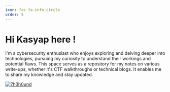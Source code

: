 ```yaml
---
icon: fas fa-info-circle
order: 5
---
```


# Hi Kasyap here !

I'm a cybersecurity enthusiast who enjoys exploring and delving deeper into technologies, pursuing my curiosity to understand their workings and potential flaws. This space serves as a repository for my notes on various write-ups, whether it's CTF walkthroughs or technical blogs. It enables me to share my knowledge and stay updated.


[![7h3h0und](https://www.hackthebox.eu/badge/image/12465)](https://app.hackthebox.com/profile/12465)